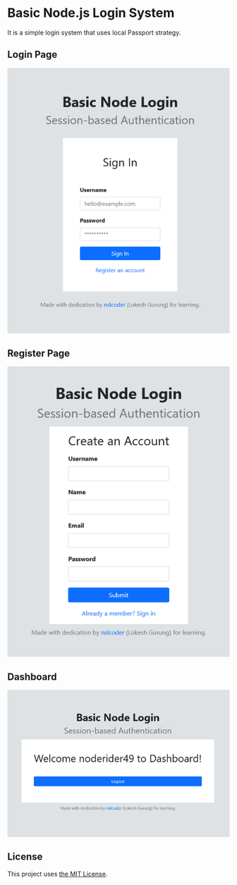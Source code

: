 # Basic Node.js Login System 

It is a simple login system that uses local Passport strategy.

## Login Page
![Login Form](https://github.com/nslcoder/basic-node-login/blob/main/screenshots/login.png)

## Register Page
![Register Form](https://github.com/nslcoder/basic-node-login/blob/main/screenshots/register.png)

## Dashboard
![Dashboard](https://github.com/nslcoder/basic-node-login/blob/main/screenshots/dashboard.png)

## License
This project uses [the MIT License](https://github.com/nslcoder/basic-node-login/blob/main/LICENSE.md).

